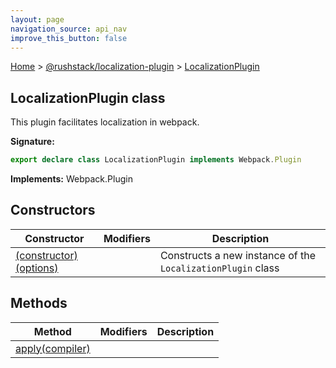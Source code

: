 ```yaml
---
layout: page
navigation_source: api_nav
improve_this_button: false
---
```



[Home](./index.md) &gt; [@rushstack/localization-plugin](./localization-plugin.md) &gt; [LocalizationPlugin](./localization-plugin.localizationplugin.md)

## LocalizationPlugin class

This plugin facilitates localization in webpack.

<b>Signature:</b>

```typescript
export declare class LocalizationPlugin implements Webpack.Plugin
```
<b>Implements:</b> Webpack.Plugin

## Constructors

|  Constructor | Modifiers | Description |
|  --- | --- | --- |
|  [(constructor)(options)](./localization-plugin.localizationplugin._constructor_.md) |  | Constructs a new instance of the <code>LocalizationPlugin</code> class |

## Methods

|  Method | Modifiers | Description |
|  --- | --- | --- |
|  [apply(compiler)](./localization-plugin.localizationplugin.apply.md) |  |  |
